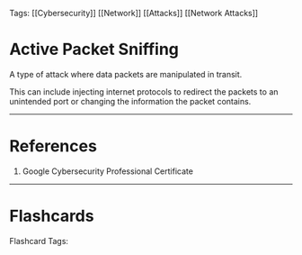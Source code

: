 Tags: [[Cybersecurity]] [[Network]] [[Attacks]] [[Network Attacks]]
# Active Packet Sniffing

A type of attack where data packets are manipulated in transit.

This can include injecting internet protocols to redirect the packets to an unintended port or changing the information the packet contains.

---
# References

1. Google Cybersecurity Professional Certificate

---
# Flashcards

Flashcard Tags: 